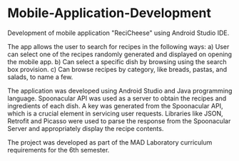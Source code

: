 # Mobile-Application-Development
Development of mobile application "ReciCheese" using Android Studio IDE.

The app allows the user to search for recipes in the following ways:
      a) User can select one of the recipes randomly generated and displayed on opening the mobile app.
      b) Can select a specific dish by browsing using the search box provision.
      c) Can browse recipes by category, like breads, pastas, and salads, to name a few.
      
The application was developed using Android Studio and Java programming language. Spoonacular API was used as a server to obtain the recipes and ingredients of each dish. A key was generated from the Spoonacular API, which is a crucial element in servicing user requests.
Libraries like JSON, Retrofit and Picasso were used to parse the response from the Spoonacular Server and appropriately display the recipe contents.


The project was developed as part of the MAD Laboratory curriculum requirements for the 6th semester.
